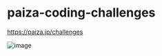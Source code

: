 # paiza-coding-challenges

https://paiza.jp/challenges

![image](https://github.com/user-attachments/assets/5814b3e7-ec1c-4d6f-a2e6-001e575ed27e)
